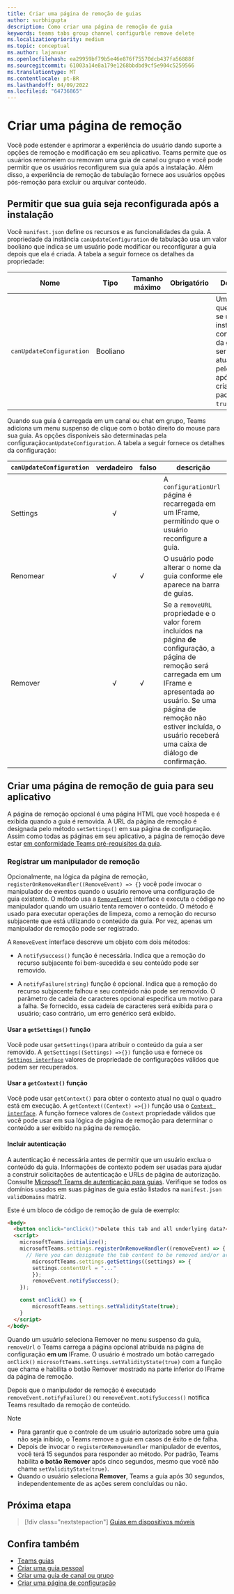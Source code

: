 ```yaml
---
title: Criar uma página de remoção de guias
author: surbhigupta
description: Como criar uma página de remoção de guia
keywords: teams tabs group channel configurble remove delete
ms.localizationpriority: medium
ms.topic: conceptual
ms.author: lajanuar
ms.openlocfilehash: ea29959bf79b5e46e876f75570dcb437fa56888f
ms.sourcegitcommit: 61003a14e8a179e1268bbdbd9cf5e904c5259566
ms.translationtype: MT
ms.contentlocale: pt-BR
ms.lasthandoff: 04/09/2022
ms.locfileid: "64736865"
---
```

# <a name="create-a-removal-page"></a>Criar uma página de remoção

Você pode estender e aprimorar a experiência do usuário dando suporte a opções de remoção e modificação em seu aplicativo. Teams permite que os usuários renomeiem ou removam uma guia de canal ou grupo e você pode permitir que os usuários reconfigurem sua guia após a instalação. Além disso, a experiência de remoção de tabulação fornece aos usuários opções pós-remoção para excluir ou arquivar conteúdo.

## <a name="enable-your-tab-to-be-reconfigured-after-installation"></a>Permitir que sua guia seja reconfigurada após a instalação

Você `manifest.json` define os recursos e as funcionalidades da guia. A propriedade da instância `canUpdateConfiguration` de tabulação usa um valor booliano que indica se um usuário pode modificar ou reconfigurar a guia depois que ela é criada. A tabela a seguir fornece os detalhes da propriedade:

|Nome| Tipo| Tamanho máximo | Obrigatório | Descrição|
|---|---|---|---|---|
|`canUpdateConfiguration`|Booliano|||Um valor que indica se uma instância da configuração da guia pode ser atualizada pelo usuário após a criação. O padrão é `true`. |

Quando sua guia é carregada em um canal ou chat em grupo, Teams adiciona um menu suspenso de clique com o botão direito do mouse para sua guia. As opções disponíveis são determinadas pela configuração`canUpdateConfiguration`. A tabela a seguir fornece os detalhes da configuração:

| `canUpdateConfiguration`| verdadeiro   | falso | descrição |
| ----------------------- | :----: | ----- | ----------- |
|     Settings            |   √    |       |A `configurationUrl` página é recarregada em um IFrame, permitindo que o usuário reconfigure a guia. |
|     Renomear              |   √    |   √   | O usuário pode alterar o nome da guia conforme ele aparece na barra de guias.          |
|     Remover              |   √    |   √   |  Se a `removeURL` propriedade e o valor forem incluídos na página **de** configuração, a página de remoção será carregada em um IFrame e apresentada ao usuário. Se uma página de remoção não estiver incluída, o usuário receberá uma caixa de diálogo de confirmação.          |

## <a name="create-a-tab-removal-page-for-your-application"></a>Criar uma página de remoção de guia para seu aplicativo

A página de remoção opcional é uma página HTML que você hospeda e é exibida quando a guia é removida. A URL da página de remoção é designada pelo método `setSettings()` em sua página de configuração. Assim como todas as páginas em seu aplicativo, a página de remoção deve estar [em conformidade Teams pré-requisitos da guia](../../../tabs/how-to/tab-requirements.md).

### <a name="register-a-remove-handler"></a>Registrar um manipulador de remoção

Opcionalmente, na lógica da página de remoção, `registerOnRemoveHandler((RemoveEvent) => {}` você pode invocar o manipulador de eventos quando o usuário remove uma configuração de guia existente. O método usa a [`RemoveEvent`](/javascript/api/@microsoft/teams-js/microsoftteams.settings.removeevent?view=msteams-client-js-latest&preserve-view=true) interface e executa o código no manipulador quando um usuário tenta remover o conteúdo. O método é usado para executar operações de limpeza, como a remoção do recurso subjacente que está utilizando o conteúdo da guia. Por vez, apenas um manipulador de remoção pode ser registrado.

A `RemoveEvent` interface descreve um objeto com dois métodos:

* A `notifySuccess()` função é necessária. Indica que a remoção do recurso subjacente foi bem-sucedida e seu conteúdo pode ser removido.

* A `notifyFailure(string)` função é opcional. Indica que a remoção do recurso subjacente falhou e seu conteúdo não pode ser removido. O parâmetro de cadeia de caracteres opcional especifica um motivo para a falha. Se fornecido, essa cadeia de caracteres será exibida para o usuário; caso contrário, um erro genérico será exibido.

#### <a name="use-the-getsettings-function"></a>Usar a `getSettings()` função

Você pode usar `getSettings()`para atribuir o conteúdo da guia a ser removido. A `getSettings((Settings) =>{})` função usa e fornece os [`Settings interface`](/javascript/api/@microsoft/teams-js/microsoftteams.settings.settings?view=msteams-client-js-latest&preserve-view=true) valores de propriedade de configurações válidos que podem ser recuperados.

#### <a name="use-the-getcontext-function"></a>Usar a `getContext()` função

Você pode usar `getContext()` para obter o contexto atual no qual o quadro está em execução. A `getContext((Context) =>{})` função usa o [`Context interface`](/javascript/api/@microsoft/teams-js/microsoftteams.context?view=msteams-client-js-latest&preserve-view=true). A função fornece valores de `Context` propriedade válidos que você pode usar em sua lógica de página de remoção para determinar o conteúdo a ser exibido na página de remoção.

#### <a name="include-authentication"></a>Incluir autenticação

A autenticação é necessária antes de permitir que um usuário exclua o conteúdo da guia. Informações de contexto podem ser usadas para ajudar a construir solicitações de autenticação e URLs de página de autorização. Consulte [Microsoft Teams de autenticação para guias](~/tabs/how-to/authentication/auth-flow-tab.md). Verifique se todos os domínios usados em suas páginas de guia estão listados na `manifest.json` `validDomains` matriz.

Este é um bloco de código de remoção de guia de exemplo:

```html
<body>
  <button onclick="onClick()">Delete this tab and all underlying data?</button>
  <script>
    microsoftTeams.initialize();
    microsoftTeams.settings.registerOnRemoveHandler((removeEvent) => {
      // Here you can designate the tab content to be removed and/or archived.
        microsoftTeams.settings.getSettings((settings) => {
        settings.contentUrl = "..."
        });
        removeEvent.notifySuccess();
    });

    const onClick() => {
        microsoftTeams.settings.setValidityState(true);
    }
  </script>
</body>
```

Quando um usuário seleciona Remover  no menu suspenso da guia, `removeUrl` o Teams carrega a página opcional atribuída na página de configuração **em um** IFrame. O usuário é mostrado um botão carregado `onClick()` `microsoftTeams.settings.setValidityState(true)` com a função que chama e habilita o  botão Remover mostrado na parte inferior do IFrame da página de remoção.

Depois que o manipulador de remoção é executado `removeEvent.notifyFailure()` ou `removeEvent.notifySuccess()` notifica Teams resultado da remoção de conteúdo.

>[!NOTE]
>
> * Para garantir que o controle de um usuário autorizado sobre uma guia não seja inibido, o Teams remove a guia em casos de êxito e de falha.
> * Depois de invocar o `registerOnRemoveHandler` manipulador de eventos, você terá 15 segundos para responder ao método. Por padrão, Teams habilita **o botão Remover** após cinco segundos, mesmo que você não chame `setValidityState(true)`.
> * Quando o usuário seleciona **Remover**, Teams a guia após 30 segundos, independentemente de as ações serem concluídas ou não.

## <a name="next-step"></a>Próxima etapa

> [!div class="nextstepaction"]
> [Guias em dispositivos móveis](~/tabs/design/tabs-mobile.md)

## <a name="see-also"></a>Confira também

* [Teams guias](~/tabs/what-are-tabs.md)
* [Criar uma guia pessoal](~/tabs/how-to/create-personal-tab.md)
* [Criar uma guia de canal ou grupo](~/tabs/how-to/create-channel-group-tab.md)
* [Criar uma página de configuração](~/tabs/how-to/create-tab-pages/configuration-page.md)
